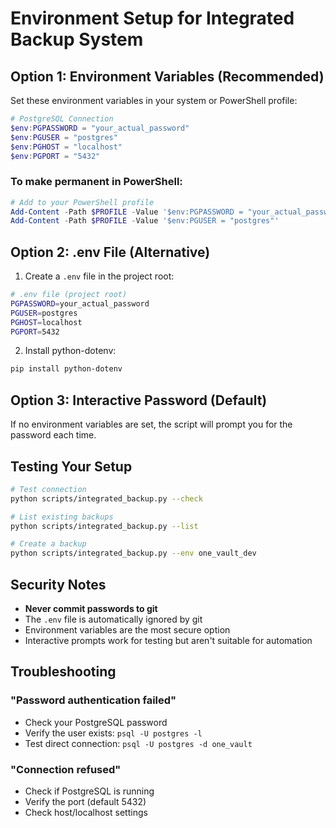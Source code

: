 # Environment Setup for Integrated Backup System

## Option 1: Environment Variables (Recommended)

Set these environment variables in your system or PowerShell profile:

```powershell
# PostgreSQL Connection
$env:PGPASSWORD = "your_actual_password"
$env:PGUSER = "postgres"
$env:PGHOST = "localhost"
$env:PGPORT = "5432"
```

### To make permanent in PowerShell:
```powershell
# Add to your PowerShell profile
Add-Content -Path $PROFILE -Value '$env:PGPASSWORD = "your_actual_password"'
Add-Content -Path $PROFILE -Value '$env:PGUSER = "postgres"'
```

## Option 2: .env File (Alternative)

1. Create a `.env` file in the project root:
```bash
# .env file (project root)
PGPASSWORD=your_actual_password
PGUSER=postgres
PGHOST=localhost
PGPORT=5432
```

2. Install python-dotenv:
```bash
pip install python-dotenv
```

## Option 3: Interactive Password (Default)

If no environment variables are set, the script will prompt you for the password each time.

## Testing Your Setup

```bash
# Test connection
python scripts/integrated_backup.py --check

# List existing backups
python scripts/integrated_backup.py --list

# Create a backup
python scripts/integrated_backup.py --env one_vault_dev
```

## Security Notes

- **Never commit passwords to git**
- The `.env` file is automatically ignored by git
- Environment variables are the most secure option
- Interactive prompts work for testing but aren't suitable for automation

## Troubleshooting

### "Password authentication failed"
- Check your PostgreSQL password
- Verify the user exists: `psql -U postgres -l`
- Test direct connection: `psql -U postgres -d one_vault`

### "Connection refused" 
- Check if PostgreSQL is running
- Verify the port (default 5432)
- Check host/localhost settings 